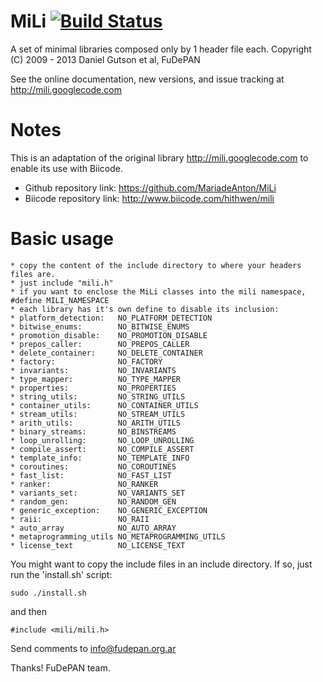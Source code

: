 MiLi [![Build Status](https://travis-ci.org/hithwen/MiLi.svg?branch=master)](https://travis-ci.org/hithwen/MiLi)
====
A set of minimal libraries composed only by 1 header file each.
Copyright (C) 2009 - 2013  Daniel Gutson et al, FuDePAN

See the online documentation, new versions, and issue tracking at http://mili.googlecode.com

Notes
=====

This is an adaptation of the original library http://mili.googlecode.com to enable its use with Biicode.

* Github repository link: https://github.com/MariadeAnton/MiLi
* Biicode repository link: http://www.biicode.com/hithwen/mili

Basic usage
============
    * copy the content of the include directory to where your headers files are.
    * just include "mili.h"
    * if you want to enclose the MiLi classes into the mili namespace, #define MILI_NAMESPACE
    * each library has it's own define to disable its inclusion:
    * platform_detection:   NO_PLATFORM_DETECTION
    * bitwise_enums:        NO_BITWISE_ENUMS
    * promotion_disable:    NO_PROMOTION_DISABLE
    * prepos_caller:        NO_PREPOS_CALLER
    * delete_container:     NO_DELETE_CONTAINER
    * factory:              NO_FACTORY
    * invariants:           NO_INVARIANTS
    * type_mapper:          NO_TYPE_MAPPER
    * properties:           NO_PROPERTIES
    * string_utils:         NO_STRING_UTILS
    * container_utils:      NO_CONTAINER_UTILS
    * stream_utils:         NO_STREAM_UTILS
    * arith_utils:          NO_ARITH_UTILS
    * binary_streams:       NO_BINSTREAMS
    * loop_unrolling:       NO_LOOP_UNROLLING
    * compile_assert:       NO_COMPILE_ASSERT
    * template_info:        NO_TEMPLATE_INFO
    * coroutines:           NO_COROUTINES
    * fast_list:            NO_FAST_LIST
    * ranker:               NO_RANKER
    * variants_set:         NO_VARIANTS_SET
    * random_gen:           NO_RANDOM_GEN
    * generic_exception:    NO_GENERIC_EXCEPTION
    * raii:                 NO_RAII
    * auto_array            NO_AUTO_ARRAY
    * metaprogramming_utils NO_METAPROGRAMMING_UTILS
    * license_text          NO_LICENSE_TEXT

You might want to copy the include files in an include directory.
If so, just run the 'install.sh' script:

    sudo ./install.sh


and then

    #include <mili/mili.h>


Send comments to info@fudepan.org.ar

Thanks!
    FuDePAN team.
